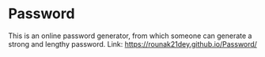 # Password
This is an online password generator, from which someone can generate a strong and lengthy password.
Link: https://rounak21dey.github.io/Password/
